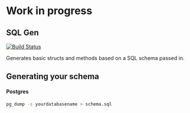 
# Work in progress

## SQL Gen
[![Build Status](https://travis-ci.org/natebrennand/sql_gen.svg)](https://travis-ci.org/natebrennand/sql_gen)


Generates basic structs and methods based on a SQL schema passed in.

## Generating your schema

#### Postgres

```bash
pg_dump -s yourdatabasename > schema.sql
```

